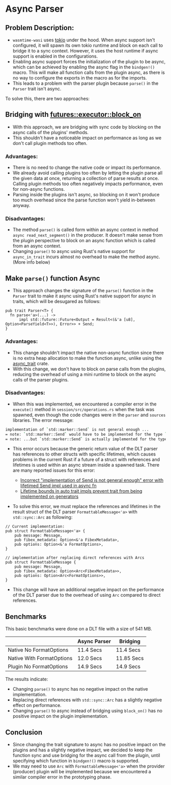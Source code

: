 # Async Parser

## Problem Description:
- `wasmtime-wasi` uses [tokio](https://tokio.rs/) under the hood. When async support isn't configured, it will spawn its own tokio runtime and block on each call to bridge it to a sync context. However, it uses the host runtime if async support is enabled in the configurations.
- Enabling async support forces the initialization of the plugin to be async, which can be achieved by enabling the async flag in the `bindgen!()` macro. This will make all function calls from the plugin async, as there is no way to configure the exports in the macro as for the imports.
- This leads to a problem with the parser plugin because `parse()` in the `Parser` trait isn't async.

To solve this, there are two approaches:

## Bridging with [futures::executor::block_on](https://docs.rs/futures/latest/futures/executor/fn.block_on.html)

- With this approach, we are bridging with sync code by blocking on the async calls of the plugins' methods.
- This shouldn't have a noticeable impact on performance as long as we don't call plugin methods too often.

### Advantages:
- There is no need to change the native code or impact its performance.
- We already avoid calling plugins too often by letting the plugin parse all the given data at once, returning a collection of parse results at once. Calling plugin methods too often negatively impacts performance, even for non-async functions.
- Parsing inside the plugins isn't async, so blocking on it won't produce too much overhead since the parse function won't yield in-between anyway.

### Disadvantages:
- The method `parse()` is called form within an async context in method `async read_next_segment()` in the producer. It doesn't make sense from the plugin perspective to block on an async function which is called from an async context.
- Changing `parse()` to async using Rust's native support for `async_in_trait` incurs almost no overhead to make the method async. (More info below)


## Make `parse()` function Async
- This approach changes the signature of the `parse()` function in the `Parser` trait to make it async using Rust's native support for async in traits, which will be desugared as follows:

```rust,ignore
pub trait Parser<T> {
  fn parse<'a>(...) -> 
      impl std::future::Future<Output = Result<(&'a [u8], Option<ParseYield<T>>), Error>> + Send;
}
```
### Advantages:
- This change shouldn't impact the native non-async function since there is no extra heap allocation to make the function async, unlike using the [async_trait](https://crates.io/crates/async-trait) crate.
- With this change, we don't have to block on parse calls from the plugins, reducing the overhead of using a mini runtime to block on the async calls of the parser plugins.

### Disadvantages:
- When this was implemented, we encountered a compiler error in the `execute()` method in `session/src/operations.rs` when the task was spawned, even though the code changes were in the `parser` and `sources` libraries. The error message:

```bash
implementation of `std::marker::Send` is not general enough ...
= note: `std::marker::Send` would have to be implemented for the type `String`, for any two lifetimes `'0` and `'1`...
= note: ...but `std::marker::Send` is actually implemented for the type `String`, for some specific lifetime `'2`
```
- This error occurs because the generic return value of the DLT parser has references to other structs with specific lifetimes, which causes problems in the current Rust if a future of a struct with references and lifetimes is used within an async stream inside a spawned task. There are many reported issues for this error:
  - [Incorrect "implementation of Send is not general enough" error with lifetimed Send impl used in async fn](https://github.com/rust-lang/rust/issues/96865)
  - [Lifetime bounds in auto trait impls prevent trait from being implemented on generators](https://github.com/rust-lang/rust/issues/64552)

- To solve this error, we must replace the references and lifetimes in the result struct of the DLT parser `FormattableMessage<'a>` with `std::sync::Arc` as following:
```rust,ignore
// Current implementation:
pub struct FormattableMessage<'a> {
    pub message: Message,
    pub fibex_metadata: Option<&'a FibexMetadata>,
    pub options: Option<&'a FormatOptions>,
}

// implementation after replacing direct references with Arcs
pub struct FormattableMessage {
    pub message: Message,
    pub fibex_metadata: Option<Arc<FibexMetadata>>,
    pub options: Option<Arc<FormatOptions>>,
}
```
- This change will have an additional negative impact on the performance of the DLT parser due to the overhead of using `Arc` compared to direct references.

## Benchmarks

This basic benchmarks were done on a DLT file with a size of 541 MB.

|                           | Async Parser   | Bridging       |
|---------------------------|----------------|----------------|
| Native No FormatOptions   | 11.4 Secs      | 11.4 Secs      |
| Native With FormatOptions | 12.0 Secs      | 11.85 Secs     |
| Plugin  No FormatOptions  | 14.9 Secs      | 14.9 Secs      |

The results indicate:
- Changing `parse()` to async has no negative impact on the native implementation.
- Replacing direct references with `std::sync::Arc` has a slightly negative effect on performance.
- Changing `parse()` to async instead of bridging using `block_on()` has no positive impact on the plugin implementation.

## Conclusion

- Since changing the trait signature to async has no positive impact on the plugins and has a slightly negative impact, we decided to keep the function sync and use bridging for the async call from the plugin, until specifying which function in `bindgen!()` macro is supported.
- We may need to use `Arc` with `FormattableMessage<'a>` when the provider (producer) plugin will be implemented because we encountered a similar compiler error in the prototyping phase.
